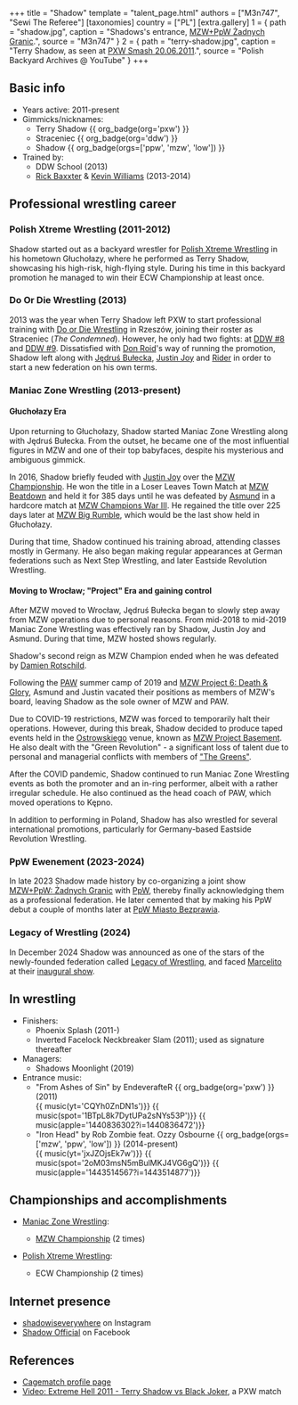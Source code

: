 +++
title = "Shadow"
template = "talent_page.html"
authors = ["M3n747", "Sewi The Referee"]
[taxonomies]
country = ["PL"]
[extra.gallery]
1 = { path = "shadow.jpg", caption = "Shadows's entrance, [MZW+PpW Żadnych Granic](@/e/mzw/2023-09-23-mzw_ppw-zadnych-granic.md).", source = "M3n747" }
2 = { path = "terry-shadow.jpg", caption = "Terry Shadow, as seen at [PXW Smash 20.06.2011](@/e/pxw/2011-06-20-pxw-smash.md).", source = "Polish Backyard Archives @ YouTube" }
+++

## Basic info
* Years active: 2011-present
* Gimmicks/nicknames:
  - Terry Shadow {{ org_badge(org='pxw') }}
  - Straceniec {{ org_badge(org='ddw') }}
  - Shadow {{ org_badge(orgs=['ppw', 'mzw', 'low']) }}
* Trained by:
  - DDW School (2013)
  - [Rick Baxxter](@/w/rick-baxxter.md) & [Kevin Williams](@/w/kevin-williams.md) (2013-2014)

## Professional wrestling career

### Polish Xtreme Wrestling (2011-2012)

Shadow started out as a backyard wrestler for [Polish Xtreme Wrestling](@/o/pxw.md) in his hometown Głuchołazy, where he performed as Terry Shadow, showcasing his high-risk, high-flying style. During his time in this backyard promotion he managed to win their ECW Championship at least once.

### Do Or Die Wrestling (2013)

2013 was the year when Terry Shadow left PXW to start professional training with [Do or Die Wrestling](@/o/ddw.md) in Rzeszów, joining their roster as Straceniec (_The Condemned_). However, he only had two fights: at [DDW #8](@/e/ddw/2013-08-17-ddw-8.md) and [DDW #9](@/e/ddw/2013-10-25-ddw-9.md).
Dissatisfied with [Don Roid](@/w/don-roid.md)'s way of running the promotion, Shadow left along with [Jędruś Bułecka](@/w/jedrus-bulecka.md), [Justin Joy](@/w/justin-joy.md) and [Rider](@/w/asmund.md) in order to start a new federation on his own terms.

### Maniac Zone Wrestling (2013-present)

#### Głuchołazy Era

Upon returning to Głuchołazy, Shadow started Maniac Zone Wrestling along with Jędruś Bułecka. From the outset, he became one of the most influential figures in MZW and one of their top babyfaces, despite his mysterious and ambiguous gimmick.

In 2016, Shadow briefly feuded with [Justin Joy](@/w/justin-joy.md) over the [MZW Championship](@/c/mzw-championship.md). He won the title in a Loser Leaves Town Match at [MZW Beatdown](@/e/mzw/2016-05-14-mzw-beatdown.md) and held it for 385 days until he was defeated by [Asmund](@/w/asmund.md) in a hardcore match at [MZW Champions War III](@/e/mzw/2017-06-03-mzw-champions-war-3.md). He regained the title over 225 days later at [MZW Big Rumble](@/e/mzw/2018-01-14-mzw-big-rumble.md), which would be the last show held in Głuchołazy.

During that time, Shadow continued his training abroad, attending classes mostly in Germany. He also began making regular appearances at German federations such as Next Step Wrestling, and later Eastside Revolution Wrestling.

#### Moving to Wrocław; "Project" Era and gaining control 

After MZW moved to Wrocław, Jędruś Bułecka began to slowly step away from MZW operations due to personal reasons. From mid-2018 to mid-2019 Maniac Zone Wrestling was effectively ran by Shadow, Justin Joy and Asmund. During that time, MZW hosted shows regularly.

Shadow's second reign as MZW Champion ended when he was defeated by [Damien Rotschild](@/e/mzw/2019-02-09-mzw-project-3-black-white.md).

Following the [PAW](@/o/paw.md) summer camp of 2019 and [MZW Project 6: Death & Glory](@/e/mzw/2019-08-24-mzw-project-6-death-and-glory.md), Asmund and Justin vacated their positions as members of MZW's board, leaving Shadow as the sole owner of MZW and PAW.

Due to COVID-19 restrictions, MZW was forced to temporarily halt their operations. However, during this break, Shadow decided to produce taped events held in the [Ostrowskiego](@/v/ostrowskiego-wroclaw.md) venue, known as [MZW Project Basement](@/e/project-basement.md). He also dealt with the "Green Revolution" - a significant loss of talent due to personal and managerial conflicts with members of ["The Greens"](@/a/the-greens.md).

After the COVID pandemic, Shadow continued to run Maniac Zone Wrestling events as both the promoter and an in-ring performer, albeit with a rather irregular schedule. He also continued as the head coach of PAW, which moved operations to Kępno.

In addition to performing in Poland, Shadow has also wrestled for several international promotions, particularly for Germany-based Eastside Revolution Wrestling.

### PpW Ewenement  (2023-2024)

In late 2023 Shadow made history by co-organizing a joint show [MZW+PpW: Żadnych Granic](@/e/mzw/2023-09-23-mzw_ppw-zadnych-granic.md) with [PpW](@/o/ppw.md), thereby finally acknowledging them as a professional federation. He later cemented that by making his PpW debut a couple of months later at [PpW Miasto Bezprawia](@/e/ppw/2024-02-10-ppw-miasto-bezprawia.md).

### Legacy of Wrestling (2024)

In December 2024 Shadow was announced as one of the stars of the newly-founded federation called [Legacy of Wrestling](@/o/low.md), and faced [Marcelito](@/w/marcelito.md) at their [inaugural show](@/e/low/2024-12-01-low-1.md).

## In wrestling

* Finishers:
  - Phoenix Splash (2011-)
  - Inverted Facelock Neckbreaker Slam (2011); used as signature thereafter
* Managers:
  - Shadows Moonlight (2019)
* Entrance music:
  - "From Ashes of Sin" by EndeverafteR
 {{ org_badge(org='pxw') }} (2011) <br>
 {{ music(yt='CQYh0ZnDN1s')}}
 {{ music(spot='1BTpL8k7DytUPa2sNYs53P')}}
 {{ music(apple='1440836302?i=1440836472')}}
  - "Iron Head" by Rob Zombie feat. Ozzy Osbourne
 {{ org_badge(orgs=['mzw', 'ppw', 'low']) }} (2014-present) <br>
 {{ music(yt='jxJZOjsEk7w')}}
 {{ music(spot='2oM03msN5mBulMKJ4VG6gQ')}}
 {{ music(apple='1443514567?i=1443514877')}}

## Championships and accomplishments

* [Maniac Zone Wrestling](@/o/mzw.md):
  - [MZW Championship](@/c/mzw-championship.md) (2 times)

* [Polish Xtreme Wrestling](@/o/pxw.md):
  - ECW Championship (2 times)

## Internet presence

* [shadowiseverywhere](https://www.instagram.com/shadowiseverywhere/) on Instagram
* [Shadow Official](https://www.facebook.com/SHADOWmaniac) on Facebook

## References

* [Cagematch profile page](https://www.cagematch.net/?id=2&nr=14724)
* [Video: Extreme Hell 2011 - Terry Shadow vs Black Joker](https://www.youtube.com/watch?v=5uRpO2Viqlk), a PXW match
